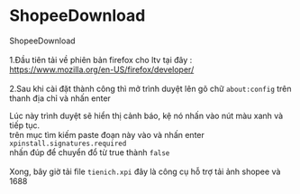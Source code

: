 # ShopeeDownload
ShopeeDownload<br>
<br>1.Đầu tiên tải về phiên bản firefox cho ltv tại đây : https://www.mozilla.org/en-US/firefox/developer/<br>
<br>2.Sau khi cài đặt thành công thì mở trình duyệt lên gõ chữ ```about:config``` trên thanh địa chỉ và nhấn enter<br>
 
  Lúc này trình duyệt sẽ hiển thị cảnh báo, kệ nó nhấn vào nút màu xanh và tiếp tục. <br>
  trên mục tìm kiếm paste đoạn này vào và nhấn enter<br>
  ``` xpinstall.signatures.required ``` <br>
  nhấn đúp để chuyển đổ từ true thành ``false`` <br>
<br> Xong, bây giờ tải file ``` tienich.xpi ``` đây là công cụ hỗ trợ tải ảnh shopee và 1688

